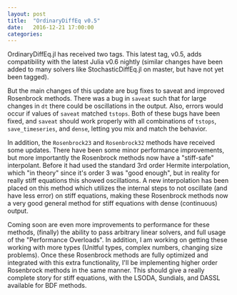 ```yaml
---
layout: post
title:  "OrdinaryDiffEq v0.5"
date:   2016-12-21 17:00:00
categories:
---
```


OrdinaryDiffEq.jl has received two tags. This latest tag, v0.5, adds compatibility with the latest Julia v0.6 nightly (similar changes have been added to many solvers like StochasticDiffEq.jl on master, but have not yet been tagged).

But the main changes of this update are bug fixes to saveat and improved Rosenbrock methods. There was a bug in `saveat` such that for large changes in `dt` there could be oscillations in the output. Also, errors would occur if values of `saveat` matched `tstops`. Both of these bugs have been fixed, and `saveat` should work properly with all combinations of `tstops`, `save_timeseries`, and `dense`, letting you mix and match the behavior.

In addition, the `Rosenbrock23` and `Rosenbrock32` methods have received some updates. There have been some minor performance improvements, but more importantly the Rosenbrock methods now have a "stiff-safe" interpolant. Before it had used the standard 3rd order Hermite interpolation, which "in theory" since it's order 3 was "good enough", but in reality for really stiff equations this showed oscillations. A new interpolation has been placed on this method which utilizes the internal steps to not oscillate (and have less error) on stiff equations, making these Rosenbrock methods now a very good general method for stiff equations with dense (continuous) output.

Coming soon are even more improvements to performance for these methods,
(finally) the ability to pass arbitrary linear solvers, and full usage of the "Performance Overloads". In addition, I am working on getting these working with more types (Unitful types, complex numbers, changing size problems). Once these Rosenbrock methods are fully optimized and integrated with this extra functionality, I'll be implementing higher order Rosenbrock methods in the same manner. This should give a really complete story for stiff equations, with the LSODA, Sundials, and DASSL available for BDF methods. 
